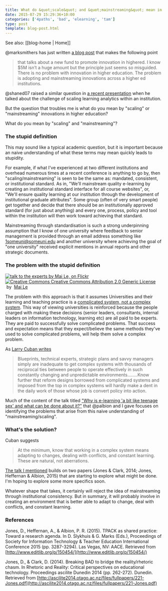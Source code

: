 ```yaml
---
title: What do &quot;scale&quot; and &quot;mainstreaming&quot; mean in higher education?
date: 2015-07-29 15:29:36+10:00
categories: ['4paths', 'bad', 'elearning', 'tam']
type: post
template: blog-post.html
---
```


See also: [[blog-home | Home]]

@marksmithers has just written [a blog post](http://www.masmithers.com/2015/07/29/we-need-more-investment-in-mainstreaming-innovations-not-generating-new-ones/) that makes the following point

> that talks about a new fund to promote innovation in highered. I know $5M isn’t a huge amount but the principle just seems so misguided. There is no problem with innovation in higher education. The problem is adopting and mainstreaming innovations across a higher ed institutions.

@shaned07 raised a similar question in [a recent presentation](http://www.usq.edu.au/learning-teaching/USQSalon/Dawson) when he talked about the challenge of scaling learning analytics within an institution.

But the question that troubles me is what do you mean by "scaling" or "mainstreaming" innovations in higher education?

What do you mean by "scaling" and "mainstreaming"?

### The stupid definition

This may sound like a typical academic question, but it is important because an naive understanding of what these terms may mean quickly leads to stupidity.

For example, if what I've experienced at two different institutions and overhead numerous times at a recent conference is anything to go by, then "scaling/mainstreaming" is seen to be the same as: mandated, consistent, or institutional standard. As in, "We'll mainstream quality e-learning by creating an institutional standard interface for all course websites", or, "We'll ensure quality learning at our institution through the development of institutional graduate attributes". Some group (often of very smart people) get together and decide that there should be an institutionally approved standard (for just about anything) and every one, process, policy and tool within the institution will then work toward achieving that standard.

Mainstreaming through standardisation is such a strong underpinning assumption that I know of one university where feedback to senior management is provided through an email address something like 1someuni@someuni.edu and another university where achieving the goal of "one university" received explicit mentions in annual reports and other strategic documents.

### The problem with the stupid definition

[![talk to the experts by Mai Le, on Flickr](https://farm1.static.flickr.com/2/1745480_4a48b54c24_m.jpg "talk to the experts by Mai Le, on Flickr")](https://www.flickr.com/photos/maile/1745480/)  
[![Creative Commons Creative Commons Attribution 2.0 Generic License](http://i.creativecommons.org/l/by/2.0/80x15.png "Creative Commons Creative Commons Attribution 2.0 Generic License")](http://creativecommons.org/licenses/by/2.0/)   by  [](https://www.flickr.com/people/maile/)[Mai Le](https://www.flickr.com/people/maile/) [](http://www.imagecodr.org/)

The problem with this approach is that it assumes Universities and their learning and teaching practice is a [complicated system, not a complex system](https://larrycuban.wordpress.com/2010/06/08/the-difference-between-complicated-and-complex-matters/). This way of viewing universities is reinforced because the people charged with making these decisions (senior leaders, consultants, internal leaders on information technology, learning etc) are all paid to be experts. They are paid to successfully solve complicated problems. That success and expectation means that they expect/believe the same methods they've used to solve complicated problems, will help them solve a complex problem.

As [Larry Cuban writes](https://larrycuban.wordpress.com/2010/06/08/the-difference-between-complicated-and-complex-matters/)

> Blueprints, technical experts, strategic plans and savvy managers simply are inadequate to get complex systems with thousands of reciprocal ties between people to operate effectively in such constantly changing and unpredictable environments........Know further that reform designs borrowed from complicated systems and imposed from the top in complex systems will hardly make a dent in the daily work of those whose job is convert policy into action.

Much of the content of the talk titled ["Why is e-learning 'a bit like teenage sex' and what can be done about it?"](http://www.usq.edu.au/learning-teaching/USQSalon/JonesAlbion) that @palbion and I gave focuses on identifying the problems that arise from this naive understanding of "mainstreaming/scaling".

### What's the solution?

Cuban suggests

> At the minimum, know that working in a complex system means adapting to changes, dealing with conflicts, and constant learning. These are natural, not aberrations.

[The talk I mentioned](http://www.usq.edu.au/learning-teaching/USQSalon/JonesAlbion) builds on two papers (Jones & Clark, 2014; Jones, Heffernan & Albion, 2015) that are starting to explore what might be done. I'm hoping to explore some more specifics soon.

Whatever shape that takes, it certainly will reject the idea of mainstreaming through institutional consistency. But in summary, it will probably involve in creating an environment that is better able to adapt to change, deal with conflicts, and constant learning.

### References

Jones, D., Heffernan, A., & Albion, P. R. (2015). TPACK as shared practice: Toward a research agenda. In D. Slykhuis & G. Marks (Eds.), Proceedings of Society for Information Technology & Teacher Education International Conference 2015 (pp. 3287-3294). Las Vegas, NV: AACE. Retrieved from [http://www.editlib.org/p/150454/](http://www.editlib.org/p/150454/)

Jones, D., & Clark, D. (2014). Breaking BAD to bridge the reality/rhetoric chasm. In Rhetoric and Reality: Critical perspectives on educational technology. Proceedings ascilite Dunedin 2014 (pp. 262-272). Dunedin. Retrieved from [http://ascilite2014.otago.ac.nz/files/fullpapers/221-Jones.pdf](http://ascilite2014.otago.ac.nz/files/fullpapers/221-Jones.pdf)
